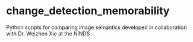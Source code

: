 # change_detection_memorability
Python scripts for comparing image semantics developed in collaboration with Dr. Weizhen Xie at the NINDS
